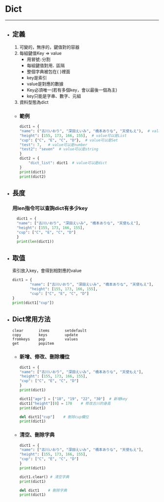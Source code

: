 # Dict
---

+ ## 定義
  1. 可變的，無序的，鍵值對的容器
  1. 每組鍵值Key => value
     + 用冒號`:`分割
     + 每組鍵值對用`，`區隔
     + 整個字典被包在{ }裡面
     + key是索引
     + value是對應的數據
     + Key必須唯一(若有多個key，會以最後一個為主)
     + key只能是字串、數字、元組
  1. 資料型態為dict
   
  + ### 範例
    ```python
    dict1 = {
    "name": ("古川いおり", "深田えいみ", "橋本ありな", "天使もえ"),  # value可以是Tuple
    "height": [155, 173, 166, 155],  # value可以是List
    "cup": {"C", "E", "C", "D"},  # value可以是Set
    "test": 7,   # value可以是number
    "test2": "seven"  # value可以是string
    }
    dict2 = {
        "dict_list": dict1  # value可以是dict
    }
    print(dict1)
    print(dict2)
    ```

+ ## 長度
  ### 用len指令可以查詢dict有多少key

  ```python
    dict1 = {
    "name": ["古川いおり", "深田えいみ", "橋本ありな", "天使もえ"], 
    "height": [155, 173, 166, 155],  
    "cup": ["C", "E", "C", "D"]  
    }
    print(len(dict1))
  ```

+ ## 取值
  索引放入key，會得到相對應的value
  ```python
  dict1 = {
          "name": ["古川いおり", "深田えいみ", "橋本ありな", "天使もえ"], 
          "height": [155, 173, 166, 155],  
          "cup": ["C", "E", "C", "D"]  
  }
  print(dict1["cup"])
  ```

+ ## Dict常用方法
    ```
    clear       items       setdefault
    copy        keys        update
    fromkeys    pop         values
    get         popitem
    ```
  + ### 新增、修改、刪除欄位
    ```python
    dict1 = {
    "name": ["古川いおり", "深田えいみ", "橋本ありな", "天使もえ"],  
    "height": [155, 173, 166, 155], 
    "cup": ["C", "E", "C", "D"] 
    }
    print(dict1)

    dict1["age"] = ["18", "19", "22", "30"]  # 新增key
    dict1["height"][0] = 170    # 修改古川的身高
    print(dict1)

    del dict1["cup"]    # 刪除cup欄位
    print(dict1)
    ```
  + ### 清空、刪除字典
    ```python
    dict1 = {
    "name": ["古川いおり", "深田えいみ", "橋本ありな", "天使もえ"],  
    "height": [155, 173, 166, 155], 
    "cup": ["C", "E", "C", "D"] 
    }
    print(dict1)

    dict1.clear() # 清空字典
    print(dict1)

    del dict1    # 刪除字典
    print(dict1)
    ```
